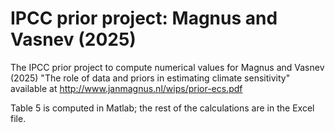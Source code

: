 # IPCC prior project: Magnus and Vasnev (2025)
The IPCC prior project to compute numerical values for 
Magnus and Vasnev (2025) "The role of data and priors in estimating climate sensitivity"
available at http://www.janmagnus.nl/wips/prior-ecs.pdf

Table 5 is computed in Matlab; the rest of the calculations are in the Excel file.
